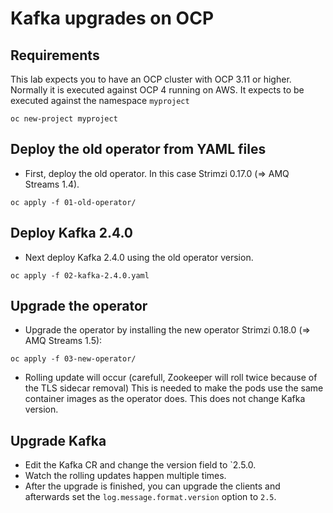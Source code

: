 # Kafka upgrades on OCP

## Requirements

This lab expects you to have an OCP cluster with OCP 3.11 or higher.
Normally it is executed against OCP 4 running on AWS.
It expects to be executed against the namespace `myproject`

```
oc new-project myproject
```

## Deploy the old operator from YAML files

* First, deploy the old operator. 
In this case Strimzi 0.17.0 (=> AMQ Streams 1.4).

```
oc apply -f 01-old-operator/
```

## Deploy Kafka 2.4.0

* Next deploy Kafka 2.4.0 using the old operator version.

```
oc apply -f 02-kafka-2.4.0.yaml
```

## Upgrade the operator

* Upgrade the operator by installing the new operator Strimzi 0.18.0 (=> AMQ Streams 1.5):

```
oc apply -f 03-new-operator/
```

* Rolling update will occur (carefull, Zookeeper will roll twice because of the TLS sidecar removal)
This is needed to make the pods use the same container images as the operator does.
This does not change Kafka version.

## Upgrade Kafka

* Edit the Kafka CR and change the version field to `2.5.0.
* Watch the rolling updates happen multiple times.
* After the upgrade is finished, you can upgrade the clients and afterwards set the `log.message.format.version` option to `2.5`.
